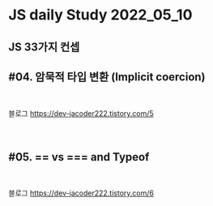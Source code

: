 # JS daily Study 2022_05_10 <br>
## JS 33가지 컨셉<br> 
## #04. 암묵적 타입 변환 (Implicit coercion)<br>
<br>

블로그 https://dev-jacoder222.tistory.com/5 <br>
<br>
<br>
## #05. == vs === and Typeof<br>
<br>

블로그 https://dev-jacoder222.tistory.com/6